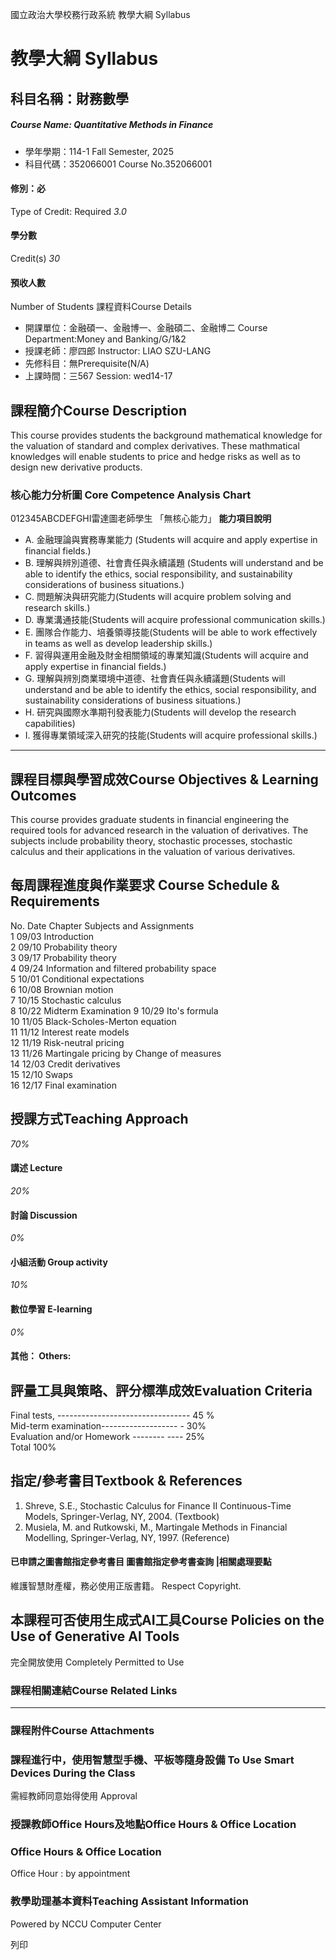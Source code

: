 國立政治大學校務行政系統 教學大綱 Syllabus
# 教學大綱 Syllabus
##  科目名稱：財務數學
#####  Course Name: Quantitative Methods in Finance
  * 學年學期：114-1 Fall Semester, 2025 
  * 科目代碼：352066001 Course No.352066001


#### 修別：必
Type of Credit: Required 
_3.0_
#### 學分數
Credit(s)
_30_
#### 預收人數
Number of Students
課程資料Course Details
  * 開課單位：金融碩一、金融博一、金融碩二、金融博二 Course Department:Money and Banking/G/1&2 
  * 授課老師：廖四郎 Instructor: LIAO SZU-LANG 
  * 先修科目：無Prerequisite(N/A)
  * 上課時間：三567 Session: wed14-17


##  課程簡介Course Description
This course provides students the background mathematical knowledge for the valuation of standard and complex derivatives.
These mathmatical knowledges will enable students to price and hedge risks as well as to design new derivative products.
###  核心能力分析圖 Core Competence Analysis Chart
012345ABCDEFGHI雷達圖老師學生
「無核心能力」 
**能力項目說明**
  * A. 金融理論與實務專業能力 (Students will acquire and apply expertise in financial fields.)
  * B. 理解與辨別道德、社會責任與永續議題 (Students will understand and be able to identify the ethics, social responsibility, and sustainability considerations of business situations.)
  * C. 問題解決與研究能力(Students will acquire problem solving and research skills.)
  * D. 專業溝通技能(Students will acquire professional communication skills.)
  * E. 團隊合作能力、培養領導技能(Students will be able to work effectively in teams as well as develop leadership skills.)
  * F. 習得與運用金融及財金相關領域的專業知識(Students will acquire and apply expertise in financial fields.)
  * G. 理解與辨別商業環境中道德、社會責任與永續議題(Students will understand and be able to identify the ethics, social responsibility, and sustainability considerations of business situations.)
  * H. 研究與國際水準期刊發表能力(Students will develop the research capabilities)
  * I. 獲得專業領域深入研究的技能(Students will acquire professional skills.)


* * *
##  課程目標與學習成效Course Objectives & Learning Outcomes 
This course provides graduate students in financial engineering the required tools for advanced research in the valuation of derivatives.
The subjects include probability theory, stochastic processes, stochastic calculus and their applications in the valuation of various derivatives.
##  每周課程進度與作業要求 Course Schedule & Requirements
No. Date Chapter Subjects and Assignments  
1 09/03 Introduction  
2 09/10 Probability theory  
3 09/17 Probability theory  
4 09/24 Information and filtered probability space  
5 10/01 Conditional expectations  
6 10/08 Brownian motion  
7 10/15 Stochastic calculus  
8 10/22 Midterm Examination
9 10/29 Ito's formula  
10 11/05 Black-Scholes-Merton equation  
11 11/12 Interest reate models  
12 11/19 Risk-neutral pricing  
13 11/26 Martingale pricing by Change of measures  
14 12/03 Credit derivatives  
15 12/10 Swaps   
16 12/17 Final examination
##  授課方式Teaching Approach
_70%_
####  講述 Lecture
_20%_
####  討論 Discussion
_0%_
####  小組活動 Group activity
_10%_
####  數位學習 E-learning
_0%_
####  其他： Others:
##  評量工具與策略、評分標準成效Evaluation Criteria
Final tests, --------------------------------- 45 %  
Mid-term examination------------------- - 30%  
Evaluation and/or Homework -------- ---- 25%  
Total 100%
##  指定/參考書目Textbook & References
1. Shreve, S.E., Stochastic Calculus for Finance II Continuous-Time Models, Springer-Verlag, NY, 2004. (Textbook)  
2. Musiela, M. and Rutkowski, M., Martingale Methods in Financial Modelling, Springer-Verlag, NY, 1997. (Reference)
####  已申請之圖書館指定參考書目  圖書館指定參考書查詢 |相關處理要點
維護智慧財產權，務必使用正版書籍。 Respect Copyright.
##  本課程可否使用生成式AI工具Course Policies on the Use of Generative AI Tools
完全開放使用 Completely Permitted to Use
###  課程相關連結Course Related Links
* * *
###  課程附件Course Attachments
###  課程進行中，使用智慧型手機、平板等隨身設備 To Use Smart Devices During the Class
需經教師同意始得使用  Approval
###  授課教師Office Hours及地點Office Hours & Office Location
### Office Hours & Office Location
Office Hour : by appointment
###  教學助理基本資料Teaching Assistant Information
Powered by NCCU Computer Center
  
列印
